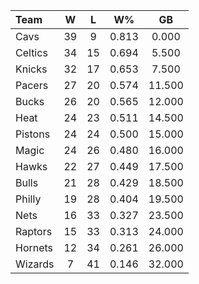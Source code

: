 | Team                             |  W  |  L  |  W%   |   GB   |
|:---------------------------------|:---:|:---:|:-----:|:------:|
| [](/r/clevelandcavs) Cavs        | 39  |  9  | 0.813 | 0.000  |
| [](/r/bostonceltics) Celtics     | 34  | 15  | 0.694 | 5.500  |
| [](/r/nyknicks) Knicks           | 32  | 17  | 0.653 | 7.500  |
| [](/r/pacers) Pacers             | 27  | 20  | 0.574 | 11.500 |
| [](/r/mkebucks) Bucks            | 26  | 20  | 0.565 | 12.000 |
| [](/r/heat) Heat                 | 24  | 23  | 0.511 | 14.500 |
| [](/r/detroitpistons) Pistons    | 24  | 24  | 0.500 | 15.000 |
| [](/r/orlandomagic) Magic        | 24  | 26  | 0.480 | 16.000 |
| [](/r/atlantahawks) Hawks        | 22  | 27  | 0.449 | 17.500 |
| [](/r/chicagobulls) Bulls        | 21  | 28  | 0.429 | 18.500 |
| [](/r/sixers) Philly             | 19  | 28  | 0.404 | 19.500 |
| [](/r/gonets) Nets               | 16  | 33  | 0.327 | 23.500 |
| [](/r/torontoraptors) Raptors    | 15  | 33  | 0.313 | 24.000 |
| [](/r/charlottehornets) Hornets  | 12  | 34  | 0.261 | 26.000 |
| [](/r/washingtonwizards) Wizards |  7  | 41  | 0.146 | 32.000 |